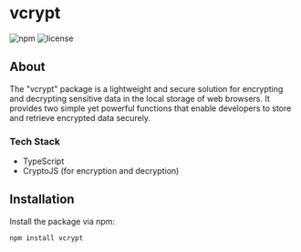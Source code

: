 # vcrypt

![npm](https://img.shields.io/npm/v/vcrypt?color=blue)
![license](https://img.shields.io/npm/l/vcrypt)

## About

The "vcrypt" package is a lightweight and secure solution for encrypting and decrypting sensitive data in the local storage of web browsers. It provides two simple yet powerful functions that enable developers to store and retrieve encrypted data securely.

### Tech Stack

- TypeScript
- CryptoJS (for encryption and decryption)

## Installation

Install the package via npm:

```bash
npm install vcrypt
```
